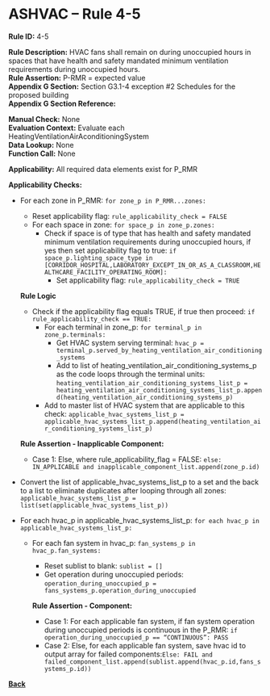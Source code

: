 # ASHVAC – Rule 4-5

**Rule ID:** 4-5
 
**Rule Description:** HVAC fans shall remain on during unoccupied hours in spaces that have health and safety mandated minimum ventilation requirements during unoccupied hours.  
**Rule Assertion:** P-RMR = expected value                                           
**Appendix G Section:** Section G3.1-4 exception #2 Schedules for the proposed building  
**Appendix G Section Reference:**  

**Manual Check:** None  
**Evaluation Context:** Evaluate each HeatingVentilationAirAconditioningSystem  
**Data Lookup:** None  
**Function Call:** None

**Applicability:** All required data elements exist for P_RMR  

**Applicability Checks:** 
- For each zone in P_RMR: `for zone_p in P_RMR...zones:`
    - Reset applicability flag: `rule_applicability_check = FALSE` 
    - For each space in zone: `for space_p in zone_p.zones:`
        - Check if space is of type that has health and safety mandated minimum ventilation requirements during unoccupied hours, if yes then set applicability flag to true: `if space_p.lighting_space_type in [CORRIDOR_HOSPITAL,LABORATORY_EXCEPT_IN_OR_AS_A_CLASSROOM,HEALTHCARE_FACILITY_OPERATING_ROOM]:`
            - Set applicability flag: `rule_applicability_check = TRUE`

    **Rule Logic**
    - Check if the applicability flag equals TRUE, if true then proceed: `if rule_applicability_check == TRUE:`
        - For each terminal in zone_p: `for terminal_p in zone_p.terminals:`
            - Get HVAC system serving terminal: `hvac_p = terminal_p.served_by_heating_ventilation_air_conditioning_systems`
            - Add to list of heating_ventilation_air_conditioning_systems_p as the code loops through the terminal units: `heating_ventilation_air_conditioning_systems_list_p = heating_ventilation_air_conditioning_systems_list_p.append(heating_ventilation_air_conditioning_systems_p)`                    
        - Add to master list of HVAC system that are applicable to this check: `applicable_hvac_systems_list_p = applicable_hvac_systems_list_p.append(heating_ventilation_air_conditioning_systems_list_p)`         
    
    **Rule Assertion - Inapplicable Component:**
    - Case 1: Else, where rule_applicability_flag = FALSE: `else: IN_APPLICABLE and inapplicable_component_list.append(zone_p.id)`

- Convert the list of applicable_hvac_systems_list_p to a set and the back to a list to eliminate duplicates after looping through all zones: 
 `applicable_hvac_systems_list_p = list(set(applicable_hvac_systems_list_p))`                             
- For each hvac_p in applicable_hvac_systems_list_p: `for each hvac_p in applicable_hvac_systems_list_p:`                         
    - For each fan system in hvac_p: `fan_systems_p in hvac_p.fan_systems:`
        - Reset sublist to blank: `sublist = []`
        - Get operation during unoccupied periods: `operation_during_unoccupied_p = fans_systems_p.operation_during_unoccupied`

        **Rule Assertion - Component:**
        - Case 1: For each applicable fan system, if fan system operation during unoccupied periods is continuous in the P_RMR: `if operation_during_unoccupied_p == “CONTINUOUS”: PASS`
        - Case 2: Else, for each applicable fan system, save hvac id to output array for failed components:`Else: FAIL and failed_component_list.append(sublist.append(hvac_p.id,fans_systems_p.id))`


**[Back](../_toc.md)**